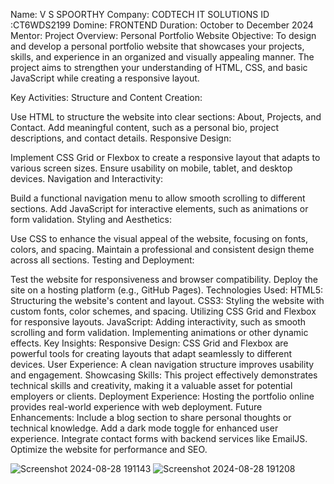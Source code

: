 Name: V S SPOORTHY 
Company: CODTECH IT SOLUTIONS 
ID :CT6WDS2199 
Domine: FRONTEND 
Duration: October to December 2024 
Mentor:
Project Overview: Personal Portfolio Website
Objective:
To design and develop a personal portfolio website that showcases your projects, skills, and experience in an organized and visually appealing manner. The project aims to strengthen your understanding of HTML, CSS, and basic JavaScript while creating a responsive layout.

Key Activities:
Structure and Content Creation:

Use HTML to structure the website into clear sections: About, Projects, and Contact.
Add meaningful content, such as a personal bio, project descriptions, and contact details.
Responsive Design:

Implement CSS Grid or Flexbox to create a responsive layout that adapts to various screen sizes.
Ensure usability on mobile, tablet, and desktop devices.
Navigation and Interactivity:

Build a functional navigation menu to allow smooth scrolling to different sections.
Add JavaScript for interactive elements, such as animations or form validation.
Styling and Aesthetics:

Use CSS to enhance the visual appeal of the website, focusing on fonts, colors, and spacing.
Maintain a professional and consistent design theme across all sections.
Testing and Deployment:

Test the website for responsiveness and browser compatibility.
Deploy the site on a hosting platform (e.g., GitHub Pages).
Technologies Used:
HTML5: Structuring the website's content and layout.
CSS3:
Styling the website with custom fonts, color schemes, and spacing.
Utilizing CSS Grid and Flexbox for responsive layouts.
JavaScript:
Adding interactivity, such as smooth scrolling and form validation.
Implementing animations or other dynamic effects.
Key Insights:
Responsive Design: CSS Grid and Flexbox are powerful tools for creating layouts that adapt seamlessly to different devices.
User Experience: A clean navigation structure improves usability and engagement.
Showcasing Skills: This project effectively demonstrates technical skills and creativity, making it a valuable asset for potential employers or clients.
Deployment Experience: Hosting the portfolio online provides real-world experience with web deployment.
Future Enhancements:
Include a blog section to share personal thoughts or technical knowledge.
Add a dark mode toggle for enhanced user experience.
Integrate contact forms with backend services like EmailJS.
Optimize the website for performance and SEO.

![Screenshot 2024-08-28 191143](https://github.com/user-attachments/assets/a6d9f2cd-3e53-430e-83ae-f0ead68e7599)
![Screenshot 2024-08-28 191208](https://github.com/user-attachments/assets/7b872e1f-9ca8-4ba7-a9bb-2c712bb14c8d)
